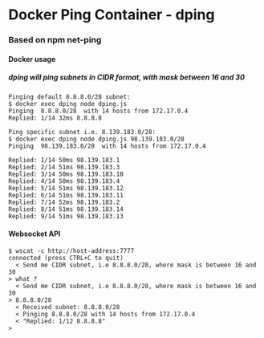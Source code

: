 # Docker Ping Container - dping
### Based on npm net-ping

#### Docker usage
##### dping will ping subnets in CIDR format, with mask between 16 and 30
```
Pinging default 8.8.8.0/28 subnet:
$ docker exec dping node dping.js
Pinging  8.8.8.0/28  with 14 hosts from 172.17.0.4
Replied: 1/14 32ms 8.8.8.8
```
```
Ping specific subnet i.e. 8.139.183.0/28:
$ docker exec dping node dping.js 98.139.183.0/28
Pinging  98.139.183.0/28  with 14 hosts from 172.17.0.4

Replied: 1/14 50ms 98.139.183.1
Replied: 2/14 51ms 98.139.183.3
Replied: 3/14 50ms 98.139.183.10
Replied: 4/14 50ms 98.139.183.4
Replied: 5/14 51ms 98.139.183.12
Replied: 6/14 51ms 98.139.183.11
Replied: 7/14 52ms 98.139.183.2
Replied: 8/14 51ms 98.139.183.14
Replied: 9/14 51ms 98.139.183.13
```

#### Websocket API
```
$ wscat -c http://host-address:7777
connected (press CTRL+C to quit)
  < Send me CIDR subnet, i.e 8.8.8.0/28, where mask is between 16 and 30 
> what ?
  < Send me CIDR subnet, i.e 8.8.8.0/28, where mask is between 16 and 30 
> 8.8.8.0/28
  < Received subnet: 8.8.8.0/28
  < Pinging 8.8.8.0/28 with 14 hosts from 172.17.0.4
  < "Replied: 1/12 8.8.8.8"
> 
```
